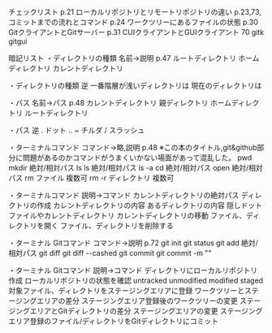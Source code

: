チェックリスト
p.21 ローカルリポジトリとリモートリポジトリの違い
p.23,73, コミットまでの流れとコマンド
p.24 ワークツリーにあるファイルの状態
p.30 GitクライアントとGitサーバー
p.31 CUIクライアントとGUIクライアント 70 gitk gitgui

暗記リスト
・ディレクトリの種類 名前→説明 p.47
ルートディレクトリ
ホームディレクトリ
カレントディレクトリ

・ディレクトリの種類 逆
一番階層が浅いディレクトリは
現在のディレクトリは

・パス 名前→パス p.48
カレントディレクトリ
親ディレクトリ
ホームディレクトリ
ルートディレクトリ

・パス 逆
. ドット
..
~ チルダ
/ スラッシュ

・ターミナルコマンド コマンド→略,説明 p.48
※この本のタイトル,git&github部分に問題があるのかコマンドがうまくいかない場面があって混乱した。
pwd
mkdir 絶対/相対パス
ls
ls 絶対/相対パス
ls -a
cd 絶対/相対パス
open 絶対/相対パス
rm ファイル 複数可
rm -r ディレクトリ 複数可

・ターミナルコマンド 説明→コマンド
カレントディレクトリの絶対パス
ディレクトリの作成
カレントディレクトリの内容
あるディレクトリの内容
隠しドットファイルやカレントディレクトリ
カレントディレクトリの移動
ファイル、ディレクトリを開く
ファイル、ディレクトリを削除する

・ターミナル Gitコマンド コマンド→説明 p.72
git init
git status
git add 絶対/相対パス
git diff
git diff --cashed
git commit
git commit -m ""

・ターミナル Gitコマンド 説明→コマンド
ディレクトリにローカルリポジトリ作成
ローカルリポジトリの状態を確認 untracked unmodified modified staged
対象ファイル、ディレクトリをステージングエリアに登録
ワークツリーとステージングエリアの差分 ステージングエリア登録後のワークツリーの変更
ステージングエリアとGitディレクトリの差分 ステージングエリアの変更
ステージングエリア登録のファイル/ディレクトリをGitディレクトリにコミット
